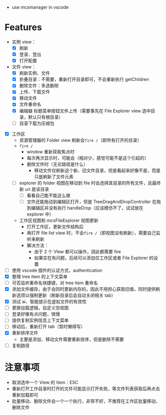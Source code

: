 -   use mcsmanager in vscode

# Features

-   实例 view：
    -   [x] 刷新
    -   [x] 登录、登出
    -   [x] 打开配置
-   文件 view：
    -   [x] 刷新实例、文件
    -   [x] 折叠目录：不需要，重新打开目录即可，不会重新执行 getChildren
    -   [x] 删除文件：多选删除
    -   [x] 上传、下载文件
    -   [x] 移动文件
    -   [x] 文件重命名
    -   [x] 编辑器 标题菜单按钮文件上传（需要事先在 File Explorer view 选中目录，默认只有根目录）
    -   [ ] 目录下载为压缩包
-   [x] 工作区
    -   资源管理器的 Folder view 刷新会`fire /`（即所有打开的目录）
    -   `fire /`
        -   window 重新获取焦点时
        -   每次再次显示时，可能会（相对少，感觉可能不是这个引起的）
        -   删除文件时（无论路径是什么）
            -   移动文件仅刷新这个新、旧文件目录，但是看起来好像不是，而是只是刷新了文件元素
    -   [ ] explorer 的 folder 视图在移动到 file 时会选择其目录的所有文件，且最终新 uri 是该目录
        -   [ ] 看看自己能不能这么做
        -   [ ] 文件还能拖动到编辑区打开，但是 TreeDragAndDropController 在拖到编辑区并没有执行 handleDrop（应该模仿不了，试试放在 explorer 中）
    -   工作区视图和 mcsFileExplorer 视图更新
        -   打开工作区，更新文件结构后
        -   再打开 file list view 时，不会`fire /`（即视图没有刷新），需要自己监听来刷新
        -   解决方法：
            -   由于 2 个 VIew 都可以操作，因此都需要 fire
            -   如果实在有问题，后续可以添加仅工作区或者 File Explorer 的设置
-   [ ] 使用 vscode 插件的认证方式，authentication
-   [x] 整理 tree item 的上下文菜单
-   [ ] 可否监听重命名快捷键，对 tree item 重命名
-   [x] 添加文件缓存，由于会同时更新内存的，因此不用担心获取旧值，同时提供刷新选项以强制更新（刷新目录后会自动关闭相关 tab）
-   [x] 测试 ai、智能提示在虚拟文件的有效性
-   [ ] 更换加载逻辑，自定义空视图
-   [ ] 登录好像有点问题，很慢
-   [ ] 提供复制实例信息上下文菜单
-   [ ] 移动后，重新打开 tab（暂时懒得写）
-   [x] 重新排序文件
    - 主要是添加、移动文件需要重新排序，但是删除不需要
-   [ ] 复制路径

# 注意事项

-   取消选中一个 View 的 Item：ESC
-   重新打开工作目录时打开的文件可能显示打开失败，等文件列表获取后再点击重新加载即可
-   批量移动、删除文件会一个一个执行，非常不好，不推荐在工作区批量移动、删除文件
